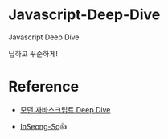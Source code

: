 # Javascript-Deep-Dive
Javascript Deep Dive

딥하고 꾸준하게!


# Reference
- [모던 자바스크립트 Deep Dive](http://www.yes24.com/Product/Goods/92742567)

- [InSeong-So](https://github.com/InSeong-So)👍
